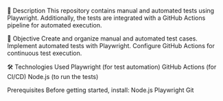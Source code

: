 📌 Description
This repository contains manual and automated tests using Playwright. Additionally, the tests are integrated with a GitHub Actions pipeline for automated execution.

🎯 Objective
Create and organize manual and automated test cases.
Implement automated tests with Playwright.
Configure GitHub Actions for continuous test execution.

🛠 Technologies Used
Playwright (for test automation)
GitHub Actions (for CI/CD)
Node.js (to run the tests)

Prerequisites
Before getting started, install:
Node.js
Playwright
Git
